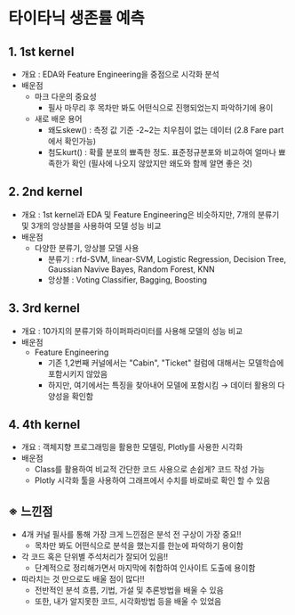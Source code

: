 # 타이타닉 생존률 예측

## 1. 1st kernel
 * 개요 : EDA와 Feature Engineering을 중점으로 시각화 분석
 * 배운점
   + 마크 다운의 중요성 
     - 필사 마무리 후 목차만 봐도 어떤식으로 진행되었는지 파악하기에 용이
   + 새로 배운 용어
     - 왜도skew() : 측정 값 기준 -2~2는 치우침이 없는 데이터 (2.8 Fare part에서 확인가능)
     - 첨도kurt() : 확률 분포의 뾰족한 정도. 표준정규분포와 비교하여 얼마나 뾰족한가 확인 (필사에 나오지 않았지만 왜도와 함께 알면 좋은 것)

## 2. 2nd kernel
  * 개요 : 1st kernel과 EDA 및 Feature Engineering은 비슷하지만, 7개의 분류기 및 3개의 앙상블을 사용하여 모델 성능 비교
  * 배운점
    + 다양한 분류기, 앙상블 모델 사용
      - 분류기 : rfd-SVM, linear-SVM, Logistic Regression, Decision Tree, Gaussian Navive Bayes, Random Forest, KNN 
      - 앙상블 : Voting Classifier, Bagging, Boosting

## 3. 3rd kernel
  * 개요 : 10가지의 분류기와 하이퍼파라미터를 사용해 모델의 성능 비교
  * 배운점
    + Feature Engineering
      - 기존 1,2번째 커널에서는 "Cabin", "Ticket" 컬럼에 대해서는 모델학습에 포함시키지 않았음
      - 하지만, 여기에서는 특징을 찾아내어 모델에 포함시킴 → 데이터 활용의 다양성을 확인함

## 4. 4th kernel
  * 개요 : 객체지향 프로그래밍을 활용한 모델링, Plotly를 사용한 시각화
  * 배운점
    + Class를 활용하여 비교적 간단한 코드 사용으로 손쉽게? 코드 작성 가능
    + Plotly 시각화 툴을 사용하여 그래프에서 수치를 바로바로 확인 할 수 있음

## ※ 느낀점
* 4개 커널 필사를 통해 가장 크게 느낀점은 분석 전 구상이 가장 중요!!
  + 목차만 봐도 어떤식으로 분석을 했는지를 한눈에 파악하기 용이함
* 각 코드 혹은 단위별 주석처리가 잘되어 있음!!
  + 단계적으로 정리해가면서 마지막에 취합하여 인사이트 도출에 용이함
* 따라치는 것 만으로도 배울 점이 많다!!
  + 전반적인 분석 흐름, 기법, 가설 및 추론방법을 배울 수 있음
  + 또한, 내가 알지못한 코드, 시각화방법 등을 배울 수 있었음
    
